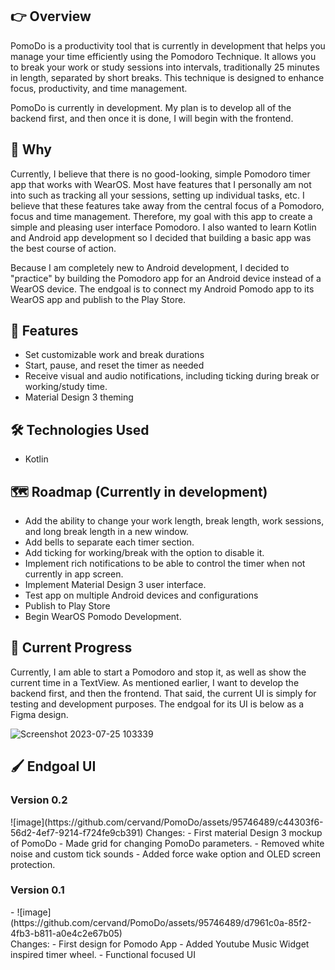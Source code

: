 ## 👉 Overview
PomoDo is a productivity tool that is currently in development that helps you manage your time efficiently using the Pomodoro Technique. It allows you to break your work or study sessions into intervals, traditionally 25 minutes in length, separated by short breaks. This technique is designed to enhance focus, productivity, and time management.

PomoDo is currently in development. My plan is to develop all of the backend first, and then once it is done, I will begin with the frontend. 

## 🤔 Why
Currently, I believe that there is no good-looking, simple Pomodoro timer app that works with WearOS. Most have features that I personally am not into such as tracking all your sessions, setting up individual tasks, etc. I believe that these features take away from the central focus of a Pomodoro, focus and time management. Therefore, my goal with this app to create a simple and pleasing user interface Pomodoro. I also wanted to learn Kotlin and Android app development so I decided that building a basic app was the best course of action.

Because I am completely new to Android development, I decided to "practice" by building the Pomodoro app for an Android device instead of a WearOS device. The endgoal is to connect my Android Pomodo app to its WearOS app and publish to the Play Store.

## 🚀 Features 
- Set customizable work and break durations
- Start, pause, and reset the timer as needed
- Receive visual and audio notifications, including ticking during break or working/study time.
- Material Design 3 theming

## 🛠 Technologies Used
- Kotlin

## 🗺️ Roadmap (Currently in development)
- Add the ability to change your work length, break length, work sessions, and long break length in a new window.
- Add bells to separate each timer section.
- Add ticking for working/break with the option to disable it.
- Implement rich notifications to be able to control the timer when not currently in app screen.
- Implement Material Design 3 user interface.
- Test app on multiple Android devices and configurations
- Publish to Play Store
- Begin WearOS Pomodo Development.

## 📲 Current Progress
Currently, I am able to start a Pomodoro and stop it, as well as show the current time in a TextView. As mentioned earlier, I want to develop the backend first, and then the frontend. That said, the current UI is simply for testing and development purposes. The endgoal for its UI is below as a Figma  design. 

![Screenshot 2023-07-25 103339](https://github.com/cervand/PomoDo/assets/95746489/38535d20-3b2c-48ca-b835-77cefbb2fb9d)



## 🖌️ Endgoal UI
<h3>Version 0.2 </h3>
![image](https://github.com/cervand/PomoDo/assets/95746489/c44303f6-56d2-4ef7-9214-f724fe9cb391)
Changes:
- First material Design 3 mockup of PomoDo
- Made grid for changing PomoDo parameters.
- Removed white noise and custom tick sounds
- Added force wake option and OLED screen protection. 




<h3>Version 0.1</h3>
- ![image](https://github.com/cervand/PomoDo/assets/95746489/d7961c0a-85f2-4fb3-b811-a0e4c2e67b05) <br>
Changes:
- First design for Pomodo App
- Added Youtube Music Widget inspired timer wheel.
- Functional focused UI


